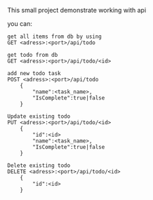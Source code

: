 This small project demonstrate working with api

you can:
	
	get all items from db by using
	GET <adress>:<port>/api/todo

	get todo from db
	GET <adress>:<port>/api/todo/<id>
	
	add new todo task
	POST <adress>:<port>/api/todo
		{
			"name":<task_name>,
			"IsComplete":true|false
		}
		
	Update existing todo
	PUT <adress>:<port>/api/todo/<id>
		{
			"id":<id>
			"name":<task_name>,
			"IsComplete":true|false
		}
		
	Delete existing todo
	DELETE <adress>:<port>/api/todo/<id>
		{
			"id":<id>
		}
	